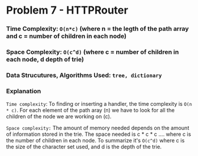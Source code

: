 # Problem 7 - HTTPRouter

### Time Complexity: `O(n*c)` (where n = the legth of the path array  and c = number of children in each node)
### Space Complexity: `O(c^d)` (where c = number of children in each node, d depth of trie)
### Data Strucutures, Algorithms Used: `tree, dictionary`

### Explanation

`Time complexity`: 
To finding or inserting a handler,  the time complexity is `O(n * c)`. For each element of the path aray (n) we have to look for all the children of the node we are working on (c).

`Space complexity:` The amount of memory needed depends on the amount of information stored in the trie. The space needed is c * c * c .... where c is the number of children in each node. To summarize it's `O(c^d)` where c is the size of the character set used, and d is the depth of the trie.